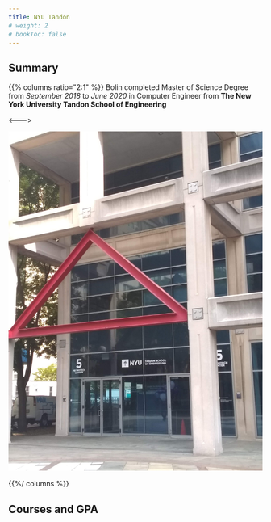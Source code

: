 ```yaml
---
title: NYU Tandon 
# weight: 2
# bookToc: false
---
```


## Summary



<!-- ![Resize](images/NYU_Tandon.png) -->
{{% columns ratio="2:1" %}}
Bolin completed Master of Science Degree from  *September 2018* to *June 2020* in  Computer Engineer from **The New York University Tandon School of Engineering**

<--->

![NYU](https://github.com/howtoprogram2017/bolin-blog/blob/main/static/NYU_Tandon.jpg?raw=true "200px")

{{%/ columns %}}
<!-- {{ with resources.Get "images/NYU_Tandon.jpg" }}
  {{ with .Filter $filter }}
    <img src="{{ .RelPermalink }}" width="{{ .Width }}" height="{{ .Height }}" alt="">
  {{ end }}
{{ end }} -->

## Courses and GPA





